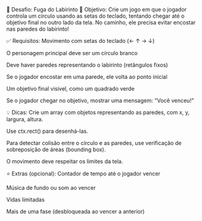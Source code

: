 🎯 Desafio: Fuga do Labirinto
🧠 Objetivo:
Crie um jogo em que o jogador controla um círculo usando as setas do teclado, tentando chegar até o objetivo final no outro lado da tela. No caminho, ele precisa evitar encostar nas paredes do labirinto!

✅ Requisitos:
Movimento com setas do teclado (← ↑ → ↓)

O personagem principal deve ser um círculo branco

Deve haver paredes representando o labirinto (retângulos fixos)

Se o jogador encostar em uma parede, ele volta ao ponto inicial

Um objetivo final visível, como um quadrado verde

Se o jogador chegar no objetivo, mostrar uma mensagem: "Você venceu!"

💡 Dicas:
Crie um array com objetos representando as paredes, com x, y, largura, altura.

Use ctx.rect() para desenhá-las.

Para detectar colisão entre o círculo e as paredes, use verificação de sobreposição de áreas (bounding box).

O movimento deve respeitar os limites da tela.

⭐ Extras (opcional):
Contador de tempo até o jogador vencer

Música de fundo ou som ao vencer

Vidas limitadas

Mais de uma fase (desbloqueada ao vencer a anterior)


